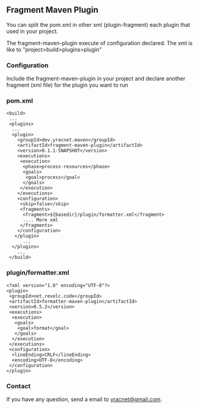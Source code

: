 ## Fragment Maven Plugin

You can split  the pom.xml in other xml (plugin-fragment)  each plugin that used in your project.

The fragment-maven-plugin execute of configuration declared.
The xml is like to "project>build>plugins>plugin"

### Configuration

Include the fragment-maven-plugin in your project and declare another fragment (xml file) for the plugin you want to run
### pom.xml
```
<build>
 ...
 <plugins>
  ...
  <plugin>
    <groupId>dev.yracnet.maven</groupId>
    <artifactId>fragment-maven-plugin</artifactId>
    <version>0.1.1-SNAPSHOT</version>
    <executions>
     <execution>
      <phase>process-resources</phase>
      <goals>
       <goal>process</goal>       
      </goals>
     </execution>
    </executions>
    <configuration>
     <skip>false</skip>
     <fragments>
      <fragment>${basedir}/plugin/formatter.xml</fragment>
      .... More xml
     </fragments>
    </configuration>
   </plugin>
      ...
  </plugins>
    ...
 </build>
```

### plugin/formatter.xml

```
<?xml version="1.0" encoding="UTF-8"?>
<plugin>
 <groupId>net.revelc.code</groupId>
 <artifactId>formatter-maven-plugin</artifactId>
 <version>0.5.2</version>
 <executions>
  <execution>
   <goals>
    <goal>format</goal>
   </goals>
  </execution>
 </executions>
 <configuration>
  <lineEnding>CRLF</lineEnding>
  <encoding>UTF-8</encoding>
 </configuration>
</plugin>
```


### Contact

If you have any question, send a email to yracnet@gmail.com.
